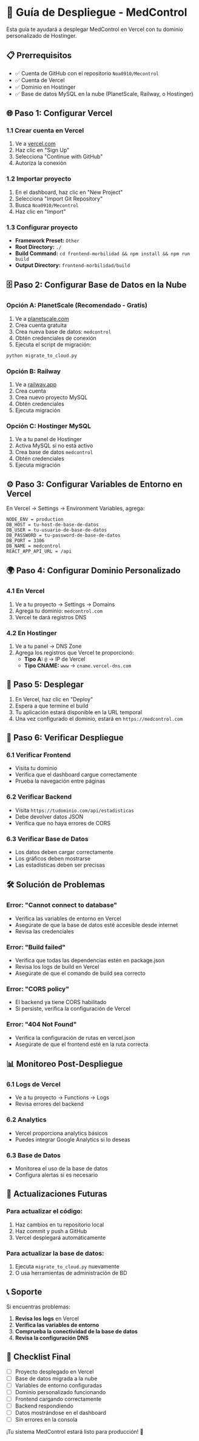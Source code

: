 # 🚀 Guía de Despliegue - MedControl

Esta guía te ayudará a desplegar MedControl en Vercel con tu dominio personalizado de Hostinger.

## 📋 Prerrequisitos

- ✅ Cuenta de GitHub con el repositorio `Noa0910/Mecontrol`
- ✅ Cuenta de Vercel
- ✅ Dominio en Hostinger
- ✅ Base de datos MySQL en la nube (PlanetScale, Railway, o Hostinger)

## 🌐 Paso 1: Configurar Vercel

### 1.1 Crear cuenta en Vercel
1. Ve a [vercel.com](https://vercel.com)
2. Haz clic en "Sign Up"
3. Selecciona "Continue with GitHub"
4. Autoriza la conexión

### 1.2 Importar proyecto
1. En el dashboard, haz clic en "New Project"
2. Selecciona "Import Git Repository"
3. Busca `Noa0910/Mecontrol`
4. Haz clic en "Import"

### 1.3 Configurar proyecto
- **Framework Preset:** `Other`
- **Root Directory:** `./`
- **Build Command:** `cd frontend-morbilidad && npm install && npm run build`
- **Output Directory:** `frontend-morbilidad/build`

## 🗄️ Paso 2: Configurar Base de Datos en la Nube

### Opción A: PlanetScale (Recomendado - Gratis)
1. Ve a [planetscale.com](https://planetscale.com)
2. Crea cuenta gratuita
3. Crea nueva base de datos: `medcontrol`
4. Obtén credenciales de conexión
5. Ejecuta el script de migración:
```bash
python migrate_to_cloud.py
```

### Opción B: Railway
1. Ve a [railway.app](https://railway.app)
2. Crea cuenta
3. Crea nuevo proyecto MySQL
4. Obtén credenciales
5. Ejecuta migración

### Opción C: Hostinger MySQL
1. Ve a tu panel de Hostinger
2. Activa MySQL si no está activo
3. Crea base de datos `medcontrol`
4. Obtén credenciales
5. Ejecuta migración

## ⚙️ Paso 3: Configurar Variables de Entorno en Vercel

En Vercel → Settings → Environment Variables, agrega:

```
NODE_ENV = production
DB_HOST = tu-host-de-base-de-datos
DB_USER = tu-usuario-de-base-de-datos
DB_PASSWORD = tu-password-de-base-de-datos
DB_PORT = 3306
DB_NAME = medcontrol
REACT_APP_API_URL = /api
```

## 🌍 Paso 4: Configurar Dominio Personalizado

### 4.1 En Vercel
1. Ve a tu proyecto → Settings → Domains
2. Agrega tu dominio: `medcontrol.com`
3. Vercel te dará registros DNS

### 4.2 En Hostinger
1. Ve a tu panel → DNS Zone
2. Agrega los registros que Vercel te proporcionó:
   - **Tipo A:** `@` → IP de Vercel
   - **Tipo CNAME:** `www` → `cname.vercel-dns.com`

## 🚀 Paso 5: Desplegar

1. En Vercel, haz clic en "Deploy"
2. Espera a que termine el build
3. Tu aplicación estará disponible en la URL temporal
4. Una vez configurado el dominio, estará en `https://medcontrol.com`

## 🔧 Paso 6: Verificar Despliegue

### 6.1 Verificar Frontend
- Visita tu dominio
- Verifica que el dashboard cargue correctamente
- Prueba la navegación entre páginas

### 6.2 Verificar Backend
- Visita `https://tudominio.com/api/estadisticas`
- Debe devolver datos JSON
- Verifica que no haya errores de CORS

### 6.3 Verificar Base de Datos
- Los datos deben cargar correctamente
- Los gráficos deben mostrarse
- Las estadísticas deben ser precisas

## 🛠️ Solución de Problemas

### Error: "Cannot connect to database"
- Verifica las variables de entorno en Vercel
- Asegúrate de que la base de datos esté accesible desde internet
- Revisa las credenciales

### Error: "Build failed"
- Verifica que todas las dependencias estén en package.json
- Revisa los logs de build en Vercel
- Asegúrate de que el comando de build sea correcto

### Error: "CORS policy"
- El backend ya tiene CORS habilitado
- Si persiste, verifica la configuración de Vercel

### Error: "404 Not Found"
- Verifica la configuración de rutas en vercel.json
- Asegúrate de que el frontend esté en la ruta correcta

## 📊 Monitoreo Post-Despliegue

### 6.1 Logs de Vercel
- Ve a tu proyecto → Functions → Logs
- Revisa errores del backend

### 6.2 Analytics
- Vercel proporciona analytics básicos
- Puedes integrar Google Analytics si lo deseas

### 6.3 Base de Datos
- Monitorea el uso de la base de datos
- Configura alertas si es necesario

## 🔄 Actualizaciones Futuras

### Para actualizar el código:
1. Haz cambios en tu repositorio local
2. Haz commit y push a GitHub
3. Vercel desplegará automáticamente

### Para actualizar la base de datos:
1. Ejecuta `migrate_to_cloud.py` nuevamente
2. O usa herramientas de administración de BD

## 📞 Soporte

Si encuentras problemas:

1. **Revisa los logs** en Vercel
2. **Verifica las variables de entorno**
3. **Comprueba la conectividad de la base de datos**
4. **Revisa la configuración DNS**

## 🎯 Checklist Final

- [ ] Proyecto desplegado en Vercel
- [ ] Base de datos migrada a la nube
- [ ] Variables de entorno configuradas
- [ ] Dominio personalizado funcionando
- [ ] Frontend cargando correctamente
- [ ] Backend respondiendo
- [ ] Datos mostrándose en el dashboard
- [ ] Sin errores en la consola

¡Tu sistema MedControl estará listo para producción! 🎉
